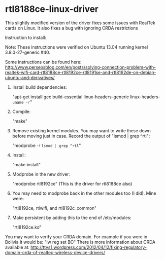 rtl8188ce-linux-driver
======================

This slightly modified version of the driver fixes some issues with RealTek cards on Linux.  It also fixes a bug with ignoring CRDA restrictions


Instruction to install:

Note:  These instructions were verified on Ubuntu 13.04 running kernel 3.8.0-27-generic #40.

Some instructions can be found here:  http://www.perseosblog.com/en/posts/solving-connection-problem-with-realtek-wifi-card-rtl8188ce-rtl8192ce-rtl8191se-and-rtl8192de-on-debian-ubuntu-and-derivatives/

1.  Install build dependencies:

    "apt-get install gcc build-essential linux-headers-generic linux-headers-`uname -r`"

2. Compile:

    "make"

3. Remove existing kernel modules.  You may want to write these down before moving just in case.  Record the output of "lsmod | grep ^rtl":

    "modprobe -r `lsmod | grep ^rtl`"

4. Install:

    "make install"

5. Modprobe in the new driver:

    "modprobe rtl8192ce" (This is the driver for rtl8188ce also)

6. You may need to modprobe back in the other modules too (I did).  Mine were: 

    "rtl8192ce, rtlwifi, and rtl8192c_common"

7. Make persistent by adding this to the end of /etc/modules:

    "rtl8192ce.ko"


You may want to verify your CRDA domain.  For example if you were in Bolivia it would be: "iw reg set BO"
There is more information about CRDA available at: http://ttys1.wordpress.com/2012/04/12/fixing-regulatory-domain-crda-of-realtec-wireless-device-drivers/
